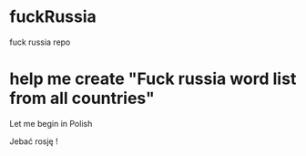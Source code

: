 # fuckRussia
fuck russia repo

# help me create "Fuck russia word list from all countries"
Let me begin in Polish

Jebać rosję !
